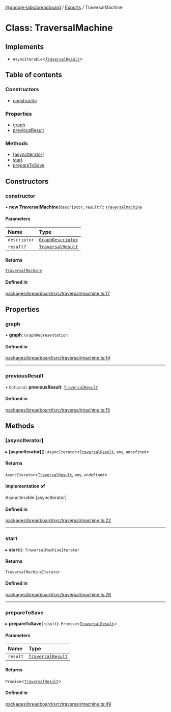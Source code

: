 [@google-labs/breadboard](../README.md) / [Exports](../modules.md) / TraversalMachine

# Class: TraversalMachine

## Implements

- `AsyncIterable`\<[`TraversalResult`](../interfaces/TraversalResult.md)\>

## Table of contents

### Constructors

- [constructor](TraversalMachine.md#constructor)

### Properties

- [graph](TraversalMachine.md#graph)
- [previousResult](TraversalMachine.md#previousresult)

### Methods

- [[asyncIterator]](TraversalMachine.md#[asynciterator])
- [start](TraversalMachine.md#start)
- [prepareToSave](TraversalMachine.md#preparetosave)

## Constructors

### constructor

• **new TraversalMachine**(`descriptor`, `result?`): [`TraversalMachine`](TraversalMachine.md)

#### Parameters

| Name | Type |
| :------ | :------ |
| `descriptor` | [`GraphDescriptor`](../modules.md#graphdescriptor) |
| `result?` | [`TraversalResult`](../interfaces/TraversalResult.md) |

#### Returns

[`TraversalMachine`](TraversalMachine.md)

#### Defined in

[packages/breadboard/src/traversal/machine.ts:17](https://github.com/breadboard-ai/breadboard/blob/4af8d5b0/packages/breadboard/src/traversal/machine.ts#L17)

## Properties

### graph

• **graph**: `GraphRepresentation`

#### Defined in

[packages/breadboard/src/traversal/machine.ts:14](https://github.com/breadboard-ai/breadboard/blob/4af8d5b0/packages/breadboard/src/traversal/machine.ts#L14)

___

### previousResult

• `Optional` **previousResult**: [`TraversalResult`](../interfaces/TraversalResult.md)

#### Defined in

[packages/breadboard/src/traversal/machine.ts:15](https://github.com/breadboard-ai/breadboard/blob/4af8d5b0/packages/breadboard/src/traversal/machine.ts#L15)

## Methods

### [asyncIterator]

▸ **[asyncIterator]**(): `AsyncIterator`\<[`TraversalResult`](../interfaces/TraversalResult.md), `any`, `undefined`\>

#### Returns

`AsyncIterator`\<[`TraversalResult`](../interfaces/TraversalResult.md), `any`, `undefined`\>

#### Implementation of

AsyncIterable.[asyncIterator]

#### Defined in

[packages/breadboard/src/traversal/machine.ts:22](https://github.com/breadboard-ai/breadboard/blob/4af8d5b0/packages/breadboard/src/traversal/machine.ts#L22)

___

### start

▸ **start**(): `TraversalMachineIterator`

#### Returns

`TraversalMachineIterator`

#### Defined in

[packages/breadboard/src/traversal/machine.ts:26](https://github.com/breadboard-ai/breadboard/blob/4af8d5b0/packages/breadboard/src/traversal/machine.ts#L26)

___

### prepareToSave

▸ **prepareToSave**(`result`): `Promise`\<[`TraversalResult`](../interfaces/TraversalResult.md)\>

#### Parameters

| Name | Type |
| :------ | :------ |
| `result` | [`TraversalResult`](../interfaces/TraversalResult.md) |

#### Returns

`Promise`\<[`TraversalResult`](../interfaces/TraversalResult.md)\>

#### Defined in

[packages/breadboard/src/traversal/machine.ts:49](https://github.com/breadboard-ai/breadboard/blob/4af8d5b0/packages/breadboard/src/traversal/machine.ts#L49)
